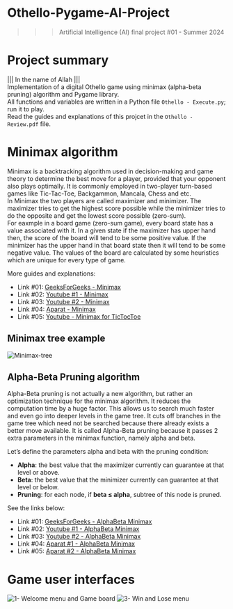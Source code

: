 ﻿# Othello-Pygame-AI-Project
>>> Artificial Intelligence (AI) final project #01 - Summer 2024

# Project summary
||| In the name of Allah ||| <br />
Implementation of a digital Othello game using minimax (alpha-beta pruning) algorithm and Pygame library. <br />
All functions and variables are written in a Python file <code>Othello - Execute.py</code>; run it to play. <br />
Read the guides and explanations of this projcet in the <code>Othello - Review.pdf</code> file.

# Minimax algorithm
Minimax is a backtracking algorithm used in decision-making and game theory to determine the best move for a player, provided that your opponent also plays optimally. It is commonly employed in two-player turn-based games like Tic-Tac-Toe, Backgammon, Mancala, Chess and etc. <br />
In Minimax the two players are called maximizer and minimizer. The maximizer tries to get the highest score possible while the minimizer tries to do the opposite and get the lowest score possible (zero-sum). <br />
For eaxmple in a board game (zero-sum game), every board state has a value associated with it. In a given state if the maximizer has upper hand then, the score of the board will tend to be some positive value. If the minimizer has the upper hand in that board state then it will tend to be some negative value. The values of the board are calculated by some heuristics which are unique for every type of game. <br />

More guides and explanations: 
- Link #01: [GeeksForGeeks - Minimax](https://www.geeksforgeeks.org/minimax-algorithm-in-game-theory-set-1-introduction/)
- Link #02: [Youtube #1 - Minimax](https://www.youtube.com/watch?v=6ELUvkSkCts)
- Link #03: [Youtube #2 - Minimax](https://www.youtube.com/watch?v=KU9Ch59-4vw&vl=en)
- Link #04: [Aparat - Minimax](https://www.aparat.com/v/l1Tba)
- Link #05: [Youtube - Minimax for TicTocToe](https://www.youtube.com/watch?v=5y2a0Zhgq0U)

## Minimax tree example
![Minimax-tree](https://github.com/user-attachments/assets/d483b0d9-4215-4b10-b328-98b8b2467c1e)

## Alpha-Beta Pruning algorithm
Alpha-Beta pruning is not actually a new algorithm, but rather an optimization technique for the minimax algorithm. It reduces the computation time by a huge factor. This allows us to search much faster and even go into deeper levels in the game tree. It cuts off branches in the game tree which need not be searched because there already exists a better move available. It is called Alpha-Beta pruning because it passes 2 extra parameters in the minimax function, namely alpha and beta. <br />

Let’s define the parameters alpha and beta with the pruning condition:
- **Alpha**: the best value that the maximizer currently can guarantee at that level or above. 
- **Beta**: the best value that the minimizer currently can guarantee at that level or below.
- **Pruning**: for each node, if **beta ≤ alpha**, subtree of this node is pruned.

See the links below: 
- Link #01: [GeeksForGeeks - AlphaBeta Minimax](https://www.geeksforgeeks.org/minimax-algorithm-in-game-theory-set-4-alpha-beta-pruning/)
- Link #02: [Youtube #1 - AlphaBeta Minimax](https://www.youtube.com/watch?v=l-hh51ncgDI)
- Link #03: [Youtube #2 - AlphaBeta Minimax](https://www.youtube.com/watch?v=xBXHtz4Gbdo)
- Link #04: [Aparat #1 - AlphaBeta Minimax](https://www.aparat.com/v/t58lw2n)
- Link #05: [Aparat #2 - AlphaBeta Minimax](https://www.aparat.com/v/e685m0d)

# Game user interfaces
![1- Welcome menu and Game board](https://github.com/user-attachments/assets/7266a4b7-e4a1-4a91-8696-163f37182b7e)
![3- Win and Lose menu](https://github.com/user-attachments/assets/55f0aed4-787f-49b3-b80f-3ee7cadff746)

